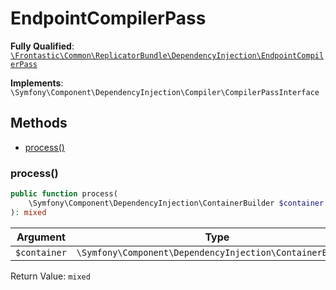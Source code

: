 #  EndpointCompilerPass

**Fully Qualified**: [`\Frontastic\Common\ReplicatorBundle\DependencyInjection\EndpointCompilerPass`](../../../../src/php/ReplicatorBundle/DependencyInjection/EndpointCompilerPass.php)

**Implements**: `\Symfony\Component\DependencyInjection\Compiler\CompilerPassInterface`

## Methods

* [process()](#process)

### process()

```php
public function process(
    \Symfony\Component\DependencyInjection\ContainerBuilder $container
): mixed
```

Argument|Type|Default|Description
--------|----|-------|-----------
`$container`|`\Symfony\Component\DependencyInjection\ContainerBuilder`||

Return Value: `mixed`

